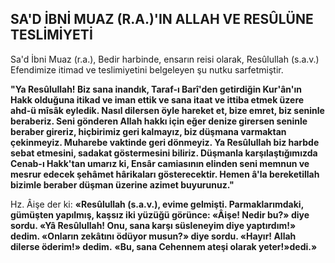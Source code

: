 ## SA'D İBNİ MUAZ (R.A.)'IN ALLAH VE RESÛLÜNE TESLİMİYETİ

Sa'd İbni Muaz (r.a.), Bedir harbinde, ensarın reisi olarak, Resûlullah (s.a.v.) Efendimize itimad ve teslimiyetini belgeleyen şu nutku sarfetmiştir.

**"Ya Resûlullah! Biz sana inandık, Taraf-ı Barî'den getirdiğin Kur'ân'ın Hakk olduğuna itikad ve iman ettik ve sana itaat ve ittiba etmek üzere ahd-ü mîsâk eyledik. Nasıl dilersen öyle hareket et, bize emret, biz seninle beraberiz. Seni gönderen Allah hakkı için eğer denize girersen seninle beraber gireriz, hiçbirimiz geri kalmayız, biz düşmana varmaktan çekinmeyiz. Muharebe vaktinde geri dönmeyiz. Ya Resûlul­lah biz harbde sebat etmesini, sadakat göster­mesini biliriz. Düşmanla karşılaştığımızda Cenab-ı Hakk'tan umarız ki, Ensâr camiasının elin­den seni memnun ve mesrur edecek şehâmet hâ­rikaları gösterecektir. Hemen â'la bereketillah bizimle beraber düşman üzerine azimet buyurunuz."**

Hz. Âişe der ki: **«Resûlullah (s.a.v.), evime gelmişti. Parmaklarımdaki, gümüşten yapılmış, kaşsız iki yüzüğü görünce: «Âişe! Nedir bu?» diye sordu. «Yâ Resûlullah! Onu, sana karşı süs­leneyim diye yaptırdım!» dedim. «Onların ze­kâtını ödüyor musun?» diye sordu. «Hayır! Al­lah dilerse öderim!» dedim.** **«Bu, sana Cehen­nem ateşi olarak yeter!»dedi.»**
